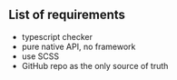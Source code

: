 ## List of requirements
* typescript checker
* pure native API, no framework
* use SCSS
* GitHub repo as the only source of truth

